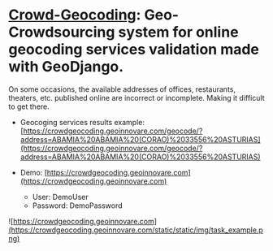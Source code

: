 # [Crowd-Geocoding](https://crowdgeocoding.geoinnovare.com): Geo-Crowdsourcing system for online geocoding services validation made with GeoDjango.

On some occasions, the available addresses of offices, restaurants, theaters, etc. published online are incorrect or incomplete. Making it difficult to get there.

- Geocoging services results example: [https://crowdgeocoding.geoinnovare.com/geocode/?address=ABAMIA%20ABAMIA%20(CORAO)%2033556%20ASTURIAS](https://crowdgeocoding.geoinnovare.com/geocode/?address=ABAMIA%20ABAMIA%20(CORAO)%2033556%20ASTURIAS)

- Demo: [https://crowdgeocoding.geoinnovare.com](https://crowdgeocoding.geoinnovare.com)
	- User: DemoUser
	- Password: DemoPassword

![https://crowdgeocoding.geoinnovare.com](https://crowdgeocoding.geoinnovare.com/static/static/img/task_example.png)